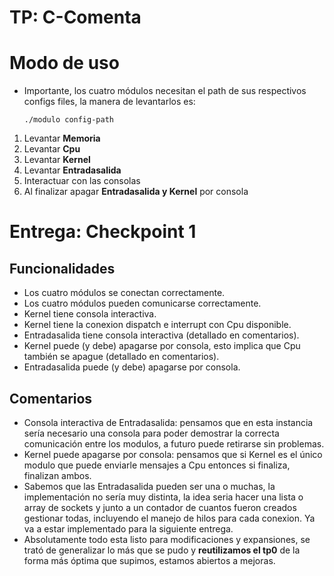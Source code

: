 # TP: C-Comenta

# Modo de uso
- Importante, los cuatro módulos necesitan el path de sus respectivos configs files, la manera de levantarlos es:
  ```
  ./modulo config-path
  ```
1. Levantar **Memoria**
2. Levantar **Cpu**
3. Levantar **Kernel**
4. Levantar **Entradasalida**
5. Interactuar con las consolas
6. Al finalizar apagar **Entradasalida y Kernel** por consola

# Entrega: Checkpoint 1

## Funcionalidades

- Los cuatro módulos se conectan correctamente.
- Los cuatro módulos pueden comunicarse correctamente.
- Kernel tiene consola interactiva.
- Kernel tiene la conexion dispatch e interrupt con Cpu disponible.
- Entradasalida tiene consola interactiva (detallado en comentarios).
- Kernel puede (y debe) apagarse por consola, esto implica que Cpu también se apague (detallado en comentarios).
- Entradasalida puede (y debe) apagarse por consola.

## Comentarios

- Consola interactiva de Entradasalida: pensamos que en esta instancia sería necesario una consola para poder demostrar la correcta comunicación entre los modulos, a futuro puede retirarse sin problemas.
- Kernel puede apagarse por consola: pensamos que si Kernel es el único modulo que puede enviarle mensajes a Cpu entonces si finaliza, finalizan ambos.
- Sabemos que las Entradasalida pueden ser una o muchas, la implementación no sería muy distinta, la idea seria hacer una lista o array de sockets y junto a un contador de cuantos fueron creados gestionar todas, incluyendo el manejo de hilos para cada conexion. Ya va a estar implementado para la siguiente entrega.
- Absolutamente todo esta listo para modificaciones y expansiones, se trató de generalizar lo más que se pudo y **reutilizamos el tp0** de la forma más óptima que supimos, estamos abiertos a mejoras.
